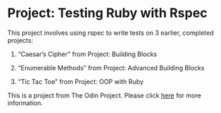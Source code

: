 # Project: Testing Ruby with Rspec

This project involves using rspec to write tests on 3 earlier, completed projects:

1. “Caesar’s Cipher” from Project: Building Blocks

2. “Enumerable Methods” from Project: Advanced Building Blocks

3. “Tic Tac Toe” from Project: OOP with Ruby

This is a project from The Odin Project.
Please click [here](http://www.theodinproject.com/courses/ruby-programming/lessons/testing-ruby?ref=lnav) for more information.
